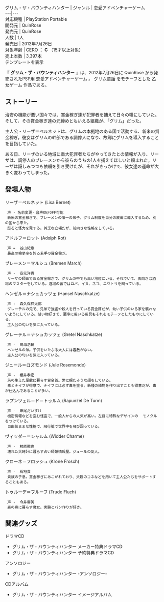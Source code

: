 グリム・ザ・バウンティハンター  |  ジャンル  |  恋愛アドベンチャーゲーム   
---|---  
対応機種  |  PlayStation Portable   
開発元  |  QuinRose   
発売元  |  QuinRose   
人数  |  1人   
発売日  |  2012年7月26日   
対象年齢  |  CERO  ：  **C** （15才以上対象）   
売上本数  |  3,397本     
テンプレートを表示  
  
『 **グリム・ザ・バウンティハンター** 』は、2012年7月26日に  QuinRose  から発売されたPSP用  恋愛アドベンチャーゲーム  。
グリム童話  をモチーフとした  乙女ゲーム  作品である。

##  ストーリー  

治安の機能が悪い国々では、賞金稼ぎ達が犯罪者を捕えて日々の糧にしていた。そして、その賞金稼ぎ達の元締めともいえる組織が、「グリム」だった。

主人公・リーザ＝ベルネットは、グリムの本拠地のある国で活動する、新米の賞金稼ぎ。彼女はグリムの幹部である調停人になり、故郷にグリムを導入することを目指していた。

ある日、リーザのいる地域に重大犯罪者たちがやってきたとの情報が入り、リーザは、調停人のブレーメンから彼らのうちの1人を捕えてほしいと頼まれた。リーザは訝しみつつも依頼を引き受けたが、それがきっかけで、彼女達の運命が大きく変わってしまった。

##  登場人物  

リーザ＝ベルネット (Lisa Bernet)

     声 - 名前変更・音声ON/OFF可能 
     新米の賞金稼ぎで、ブレーメンの唯一の弟子。グリム制度を自分の故郷に導入するため、別の国から来た。 
     怒ると怪力を発する。貧乏な立場だが、前向きな性格をしている。 
アドルフ＝ロット (Adolph Rot)

     声 =  谷山紀章 
     最高の検挙率を誇る若手の賞金稼ぎ。 
ブレーメン＝マルシュ (Bremen March)

     声 -  安元洋貴 
     リーザの師匠である賞金稼ぎで、グリムの中でも高い地位にいる。それでいて、表向きは酒場のマスターをしている。酒場の裏ではロバ、イヌ、ネコ、ニワトリを飼っている。 
ヘンゼル＝ナシュカッツェ (Hansel Naschkatze)

     声 -  森久保祥太郎 
     グレーテルの兄で、兄弟で強盗や殺人を行っている賞金首だが、幼い子供のいる家を襲わないようにしている。甘い物好きで、悪事に用いる用具もそれをモチーフとしたものにしている。 
     主人公の匂いを気に入っている。 
グレーテル＝ナシュカッツェ (Gretel Naschkatze)

     声 -  鳥海浩輔 
     ヘンゼルの弟。子供をいたぶる大人には容赦がない。 
     主人公の匂いを気に入っている。 
ジュール＝ロズモンド (Jule Rosemonde)

     声 -  櫻井孝宏 
     茨の生えた屋敷に暮らす賞金首。常に眠たそうな顔をしている。 
     毒とナイフが得意で、ナイフには必ず毒を塗る。新種の植物を作り出すことも得意だが、毒が仕込んであることが多い。 
ラプンツェル＝ド＝トゥルム (Rapunzel De Turm)

     声 -  岸尾だいすけ 
     機密情報などを盗む怪盗で、一般人からの人気が高い。左目に特殊なデザインの  モノクル  をつけている。 
     自由気ままな性格で、飛行艇で世界中を飛び回っている。 
ヴィッダー＝シャルム (Widder Charme)

     声 -  柿原徹也 
     壊れた大時計に暮らす占い師兼情報屋。ジュールの友人。 
クローネ＝フロッシュ (Krone Frosch)

     声 -  梶裕貴 
     貴族の子息。賞金稼ぎにあこがれており、父親のコネなどを用いて主人公たちをサポートすることもある。 
トゥルーデ＝フルーフ (Trude Fluch)

     声 -  今井麻美 
     森の奥に暮らす魔女。実験とパン作りが好き。 

##  関連グッズ  

ドラマCD

  * グリム・ザ・バウンティハンター メーカー特典ドラマCD 
  * グリム・ザ・バウンティハンター 予約特典ドラマCD 

アンソロジー

  * グリム・ザ・バウンティハンター -アンソロジー- 

CDアルバム

  * グリム・ザ・バウンティハンター イメージアルバム 

